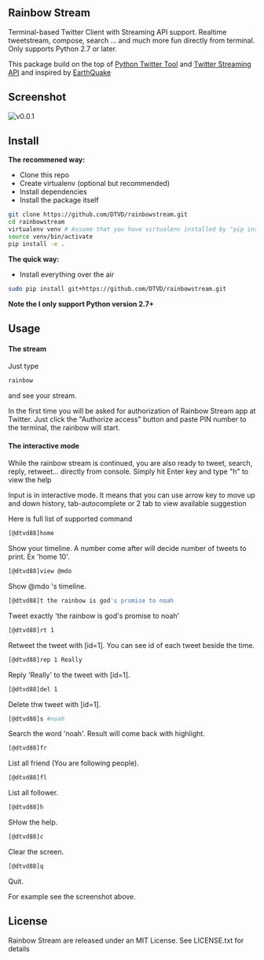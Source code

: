 ## Rainbow Stream
Terminal-based Twitter Client with Streaming API support. 
Realtime tweetstream, compose, search ... and much more fun directly from terminal.
Only supports Python 2.7 or later.

This package build on the top of [Python Twitter Tool](http://mike.verdone.ca/twitter/) and [Twitter Streaming API](https://dev.twitter.com/docs/api/streaming) and inspired by [EarthQuake](https://github.com/jugyo/earthquake)

## Screenshot
![v0.0.1](https://raw.githubusercontent.com/DTVD/rainbowstream/master/screenshot/RainbowStreamv0.0.1.png)

## Install
**The recommened way:**
* Clone this repo
* Create virtualenv (optional but recommended)
* Install dependencies
* Install the package itself

```bash
git clone https://github.com/DTVD/rainbowstream.git
cd rainbowstream
virtualenv venv # Assume that you have virtualenv installed by "pip install virtualenv"
source venv/bin/activate
pip install -e .
```
**The quick way:**
* Install everything over the air

```bash
sudo pip install git+https://github.com/DTVD/rainbowstream.git
```
**Note the I only support Python version 2.7+**

## Usage
#### The stream
Just type
```bash
rainbow
```
and see your stream.

In the first time you will be asked for authorization of Rainbow Stream app at Twitter.
Just click the "Authorize access" button and paste PIN number to the terminal, the rainbow will start.

#### The interactive mode
While the rainbow stream is continued, you are also ready to tweet, search, reply, retweet... directly from console.
Simply hit Enter key and type "h" to view the help

Input is in interactive mode. It means that you can use arrow key to move up and down history, tab-autocomplete or 2 tab to view available suggestion

Here is full list of supported command

```bash
[@dtvd88]home 
```
Show your timeline. A number come after will decide number of tweets to print. Ex 'home 10'.

```bash
[@dtvd88]view @mdo 
```
Show @mdo 's timeline.

```bash
[@dtvd88]t the rainbow is god's promise to noah
```
Tweet exactly 'the rainbow is god's promise to noah'

```bash
[@dtvd88]rt 1
```
Retweet the tweet with [id=1]. You can see id of each tweet beside the time.

```bash
[@dtvd88]rep 1 Really
```
Reply 'Really' to the tweet with [id=1].

```bash
[@dtvd88]del 1
```
Delete thw tweet with [id=1].

```bash
[@dtvd88]s #noah
```
Search the word 'noah'. Result will come back with highlight.

```bash
[@dtvd88]fr
```
List all friend (You are following people).

```bash
[@dtvd88]fl
```
List all follower.

```bash
[@dtvd88]h
```
SHow the help.

```bash
[@dtvd88]c
```
Clear the screen.


```bash
[@dtvd88]q
```
Quit.

For example see the screenshot above.

## License
Rainbow Stream are released under an MIT License. See LICENSE.txt for details
